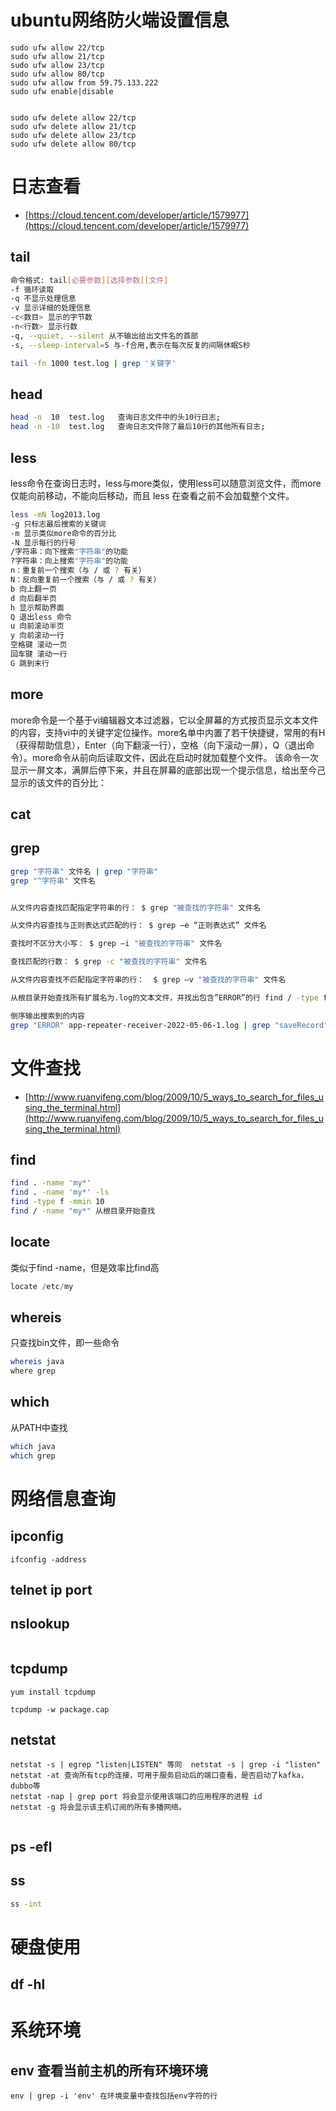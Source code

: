 # ubuntu网络防火端设置信息

```shell
sudo ufw allow 22/tcp
sudo ufw allow 21/tcp
sudo ufw allow 23/tcp
sudo ufw allow 80/tcp
sudo ufw allow from 59.75.133.222
sudo ufw enable|disable


sudo ufw delete allow 22/tcp
sudo ufw delete allow 21/tcp
sudo ufw delete allow 23/tcp
sudo ufw delete allow 80/tcp
```

# 日志查看

- [https://cloud.tencent.com/developer/article/1579977](https://cloud.tencent.com/developer/article/1579977)

## tail

```bash
命令格式: tail[必要参数][选择参数][文件]
-f 循环读取
-q 不显示处理信息
-v 显示详细的处理信息
-c<数目> 显示的字节数
-n<行数> 显示行数
-q, --quiet, --silent 从不输出给出文件名的首部
-s, --sleep-interval=S 与-f合用,表示在每次反复的间隔休眠S秒

tail -fn 1000 test.log | grep '关键字'
```

## head

```bash
head -n  10  test.log   查询日志文件中的头10行日志;
head -n -10  test.log   查询日志文件除了最后10行的其他所有日志;
```

## less

less命令在查询日志时，less与more类似，使用less可以随意浏览文件，而more仅能向前移动，不能向后移动，而且 less 在查看之前不会加载整个文件。

```bash
less -mN log2013.log 
-g 只标志最后搜索的关键词
-m 显示类似more命令的百分比
-N 显示每行的行号
/字符串：向下搜索"字符串"的功能
?字符串：向上搜索"字符串"的功能
n：重复前一个搜索（与 / 或 ? 有关）
N：反向重复前一个搜索（与 / 或 ? 有关）
b 向上翻一页
d 向后翻半页
h 显示帮助界面
Q 退出less 命令
u 向前滚动半页
y 向前滚动一行
空格键 滚动一页
回车键 滚动一行
G 跳到末行
```

## more

more命令是一个基于vi编辑器文本过滤器，它以全屏幕的方式按页显示文本文件的内容，支持vi中的关键字定位操作。more名单中内置了若干快捷键，常用的有H（获得帮助信息），Enter（向下翻滚一行），空格（向下滚动一屏），Q（退出命令）。more命令从前向后读取文件，因此在启动时就加载整个文件。
该命令一次显示一屏文本，满屏后停下来，并且在屏幕的底部出现一个提示信息，给出至今己显示的该文件的百分比：

## cat

## grep

```bash
grep "字符串" 文件名 | grep "字符串"
grep "^字符串" 文件名


从文件内容查找匹配指定字符串的行： $ grep "被查找的字符串" 文件名

从文件内容查找与正则表达式匹配的行： $ grep –e “正则表达式” 文件名

查找时不区分大小写： $ grep –i "被查找的字符串" 文件名

查找匹配的行数： $ grep -c "被查找的字符串" 文件名

从文件内容查找不匹配指定字符串的行：  $ grep –v "被查找的字符串" 文件名

从根目录开始查找所有扩展名为.log的文本文件，并找出包含”ERROR”的行 find / -type f -name "*.log" | xargs grep "ERROR"

倒序输出搜索到的内容
grep "ERROR" app-repeater-receiver-2022-05-06-1.log | grep "saveRecord" | sort -k2 -n -r -t:
```

# 文件查找

- [http://www.ruanyifeng.com/blog/2009/10/5_ways_to_search_for_files_using_the_terminal.html](http://www.ruanyifeng.com/blog/2009/10/5_ways_to_search_for_files_using_the_terminal.html)

## find

```bash
find . -name 'my*'
find . -name 'my*' -ls
find -type f -mmin 10
find / -name "my*" 从根目录开始查找
```

## locate

类似于find -name，但是效率比find高

```sql
locate /etc/my
```

## whereis

只查找bin文件，即一些命令

```bash
whereis java
where grep
```

## which

从PATH中查找

```bash
which java
which grep
```

# 网络信息查询

## ipconfig
```shell
ifconfig -address
```

## telnet ip port

## nslookup

```gitignore

```

## tcpdump

```shell
yum install tcpdump

tcpdump -w package.cap 
```

## netstat

```shell
netstat -s | egrep "listen|LISTEN" 等同  netstat -s | grep -i "listen"
netstat -at 查询所有tcp的连接，可用于服务启动后的端口查看，是否启动了kafka，dubbo等
netstat -nap | grep port 将会显示使用该端口的应用程序的进程 id
netstat -g 将会显示该主机订阅的所有多播网络。


```

## ps -efl

## ss

```bash
ss -int
```



# 硬盘使用

## df -hl

# 系统环境
## env 查看当前主机的所有环境环境
```shell
env | grep -i 'env' 在环境变量中查找包括env字符的行
```